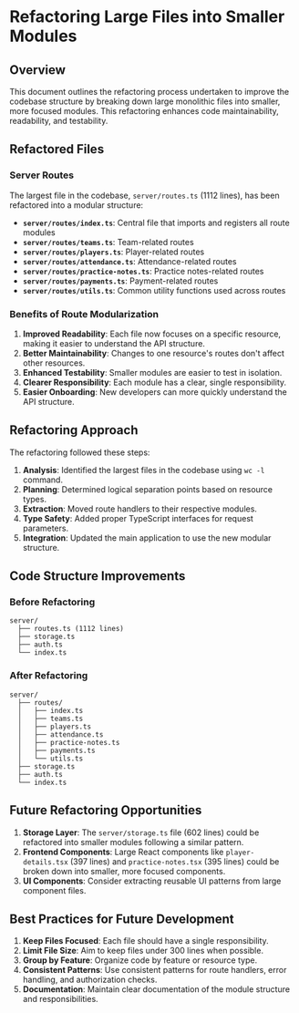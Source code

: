 # Refactoring Large Files into Smaller Modules

## Overview

This document outlines the refactoring process undertaken to improve the codebase structure by breaking down large monolithic files into smaller, more focused modules. This refactoring enhances code maintainability, readability, and testability.

## Refactored Files

### Server Routes

The largest file in the codebase, `server/routes.ts` (1112 lines), has been refactored into a modular structure:

- **`server/routes/index.ts`**: Central file that imports and registers all route modules
- **`server/routes/teams.ts`**: Team-related routes
- **`server/routes/players.ts`**: Player-related routes
- **`server/routes/attendance.ts`**: Attendance-related routes
- **`server/routes/practice-notes.ts`**: Practice notes-related routes
- **`server/routes/payments.ts`**: Payment-related routes
- **`server/routes/utils.ts`**: Common utility functions used across routes

### Benefits of Route Modularization

1. **Improved Readability**: Each file now focuses on a specific resource, making it easier to understand the API structure.
2. **Better Maintainability**: Changes to one resource's routes don't affect other resources.
3. **Enhanced Testability**: Smaller modules are easier to test in isolation.
4. **Clearer Responsibility**: Each module has a clear, single responsibility.
5. **Easier Onboarding**: New developers can more quickly understand the API structure.

## Refactoring Approach

The refactoring followed these steps:

1. **Analysis**: Identified the largest files in the codebase using `wc -l` command.
2. **Planning**: Determined logical separation points based on resource types.
3. **Extraction**: Moved route handlers to their respective modules.
4. **Type Safety**: Added proper TypeScript interfaces for request parameters.
5. **Integration**: Updated the main application to use the new modular structure.

## Code Structure Improvements

### Before Refactoring

```
server/
  ├── routes.ts (1112 lines)
  ├── storage.ts
  ├── auth.ts
  └── index.ts
```

### After Refactoring

```
server/
  ├── routes/
  │   ├── index.ts
  │   ├── teams.ts
  │   ├── players.ts
  │   ├── attendance.ts
  │   ├── practice-notes.ts
  │   ├── payments.ts
  │   └── utils.ts
  ├── storage.ts
  ├── auth.ts
  └── index.ts
```

## Future Refactoring Opportunities

1. **Storage Layer**: The `server/storage.ts` file (602 lines) could be refactored into smaller modules following a similar pattern.
2. **Frontend Components**: Large React components like `player-details.tsx` (397 lines) and `practice-notes.tsx` (395 lines) could be broken down into smaller, more focused components.
3. **UI Components**: Consider extracting reusable UI patterns from large component files.

## Best Practices for Future Development

1. **Keep Files Focused**: Each file should have a single responsibility.
2. **Limit File Size**: Aim to keep files under 300 lines when possible.
3. **Group by Feature**: Organize code by feature or resource type.
4. **Consistent Patterns**: Use consistent patterns for route handlers, error handling, and authorization checks.
5. **Documentation**: Maintain clear documentation of the module structure and responsibilities. 